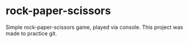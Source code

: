 # rock-paper-scissors
Simple rock-paper-scissors game, played via console.
This project was made to practice git.